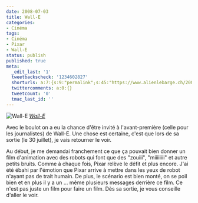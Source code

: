```yaml
---
date: 2008-07-03
title: Wall-E
categories:
- Cinéma
tags:
- Cinéma
- Pixar
- Wall-E
status: publish
published: true
meta:
  _edit_last: '1'
  tweetbackscheck: '1234602827'
  shorturls: a:7:{s:9:"permalink";s:45:"https://www.alienlebarge.ch/2008/07/03/wall-e/";s:7:"tinyurl";s:25:"https://tinyurl.com/bz9qaq";s:4:"isgd";s:17:"https://is.gd/ike0";s:5:"bitly";s:18:"https://bit.ly/ZHba";s:5:"snipr";s:22:"https://snipr.com/b9x9s";s:5:"snurl";s:22:"https://snurl.com/b9x9s";s:7:"snipurl";s:24:"https://snipurl.com/b9x9s";}
  twittercomments: a:0:{}
  tweetcount: '0'
  tmac_last_id: ''
---
```

<img src="https://farm4.static.flickr.com/3007/2633957877_e00554df87.jpg" alt="Wall-E" />
<em><a title="photo sharing" href="https://www.flickr.com/photos/alienlebarge/2633957877/">Wall-E</a></em>

Avec le boulot on a eu la chance d'être invité à l'avant-première (celle pour les journalistes) de Wall-E. Une chose est certaine, c'est que lors de sa sortie (le 30 juillet), je vais retourner le voir.

Au début, je me demandai franchement ce que ça pouvait bien donner un film d'animation avec des robots qui font que des "zouiii", "miiiiiiii" et autre petits bruits. Comme à chaque fois, Pixar relève le défit et plus encore. J'ai été ébahi par l'émotion que Pixar arrive à mettre dans les yeux de robot n'ayant pas de trait humain. De plus, le scénario est bien monté, on se poil bien et en plus il y a un ... même plusieurs messages derrière ce film. Ce n'est pas juste un film pour faire un film.
Dès sa sortie, je vous conseille d'aller le voir.
